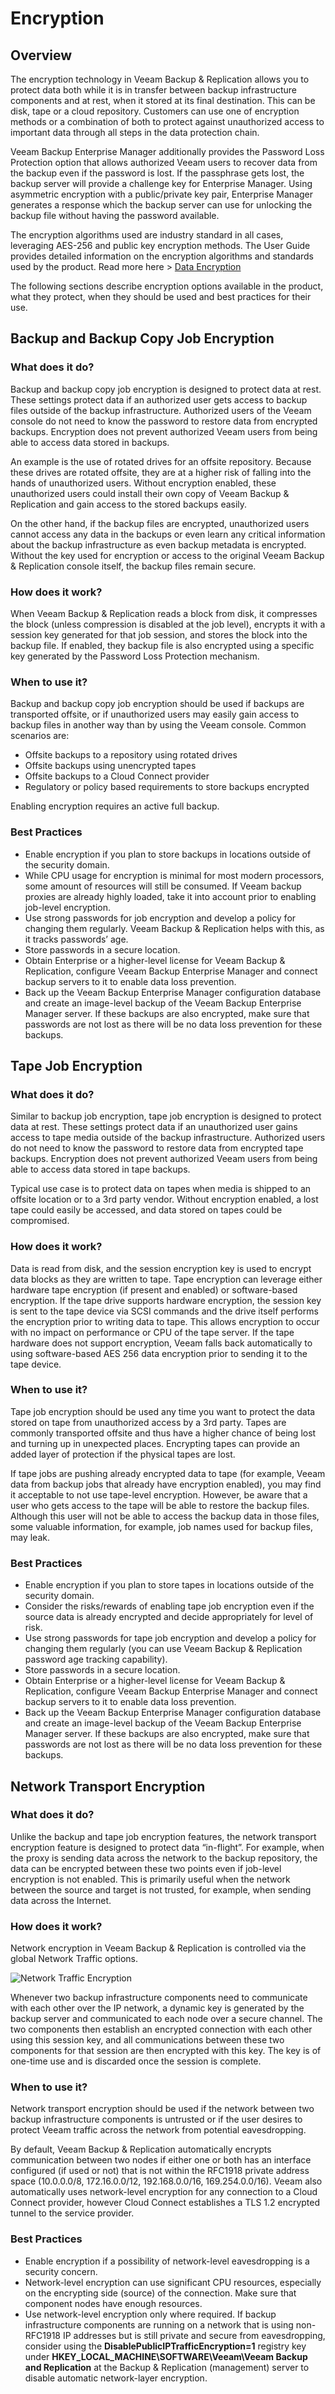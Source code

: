 # Encryption

## Overview

The encryption technology in Veeam Backup & Replication allows you to protect data both while it is in transfer between backup infrastructure components and at rest, when it stored at its final destination. This can be disk, tape or a cloud repository. Customers can use one of encryption methods or a combination of both to protect against unauthorized access to important data through all steps in the data protection chain.

Veeam Backup Enterprise Manager additionally provides the Password Loss
Protection option that allows authorized Veeam users to recover data from the
backup even if the password is lost. If the passphrase gets lost, the backup
server will provide a challenge key for Enterprise Manager. Using asymmetric
encryption with a public/private key pair, Enterprise Manager generates a
response which the backup server can use for unlocking the backup file without
having the password available.

The encryption algorithms used are industry standard in all cases, leveraging
AES-256 and public key encryption methods. The User Guide provides detailed
information on the encryption algorithms and standards used by the product.
Read more here > [Data Encryption](https://helpcenter.veeam.com/backup/vsphere/data_encryption.html)

The following sections describe encryption options available in the product,
what they protect, when they should be used and best practices for their use.

## Backup and Backup Copy Job Encryption

### What does it do?

Backup and backup copy job encryption is designed to protect data at rest. These settings protect data if an authorized user gets access to backup files outside of the backup infrastructure. Authorized users of the Veeam console do not need to know the password to restore data from encrypted backups. Encryption does not prevent authorized Veeam users from being able to access data stored in backups.

An example is the use of rotated drives for an offsite repository. Because these drives are rotated offsite, they are at a higher risk of falling into the hands of unauthorized users. Without encryption enabled, these unauthorized users could install their own copy of Veeam Backup & Replication and gain access to the stored backups easily.

On the other hand, if the backup files are encrypted, unauthorized users cannot access any data in the backups or even learn any critical information about the backup infrastructure as even backup metadata is encrypted. Without the key used for encryption or access to the original Veeam Backup & Replication console itself, the backup files remain secure.

### How does it work?

When Veeam Backup & Replication reads a block from disk, it compresses the
block (unless compression is disabled at the job level), encrypts it with a
session key generated for that job session, and stores the block into the
backup file. If enabled, they backup file is also encrypted using a specific
key generated by the Password Loss Protection mechanism.

### When to use it?

Backup and backup copy job encryption should be used if backups are transported offsite, or if unauthorized users may easily gain access to backup files in another way than by using the Veeam console. Common scenarios are:

-   Offsite backups to a repository using rotated drives
-   Offsite backups using unencrypted tapes
-   Offsite backups to a Cloud Connect provider
-   Regulatory or policy based requirements to store backups encrypted

Enabling encryption requires an active full backup.

### Best Practices

-   Enable encryption if you plan to store backups in locations outside of the security domain.
-   While CPU usage for encryption is minimal for most modern processors, some amount of resources will still be consumed. If Veeam backup proxies are already highly loaded, take it into account prior to enabling job-level encryption.
-   Use strong passwords for job encryption and develop a policy for changing them regularly. Veeam Backup & Replication helps with this, as it tracks passwords’ age.
-   Store passwords in a secure location.
-   Obtain Enterprise or a higher-level license for Veeam Backup & Replication, configure Veeam Backup Enterprise Manager and connect backup servers to it to enable data loss prevention.
-   Back up the Veeam Backup Enterprise Manager configuration database and create an image-level backup of the Veeam Backup Enterprise Manager server. If these backups are also encrypted, make sure that passwords are not lost as there will be no data loss prevention for these backups.

## Tape Job Encryption

### What does it do?

Similar to backup job encryption, tape job encryption is designed to protect data at rest. These settings protect data if an unauthorized user gains access to tape media outside of the backup infrastructure. Authorized users do not need to know the password to restore data from encrypted tape backups. Encryption does not prevent authorized Veeam
users from being able to access data stored in tape backups.

Typical use case is to protect data on tapes when media is shipped to an offsite location or to a 3rd party vendor. Without encryption enabled, a lost tape could easily be accessed, and data stored on tapes could be compromised.

### How does it work?

Data is read from disk, and the session encryption key is used to encrypt data blocks as they are written to tape. Tape encryption can leverage either hardware tape encryption (if present and enabled) or software-based encryption. If the tape drive supports hardware encryption, the session key is sent to the tape device via SCSI commands and the drive itself performs the encryption prior to writing data to tape. This allows encryption to occur with no impact on performance or CPU of the tape server. If the tape hardware does not support encryption, Veeam falls back automatically to using software-based AES 256 data encryption prior to sending it to the tape device.

### When to use it?

Tape job encryption should be used any time you want to protect the data stored on tape from unauthorized access by a 3rd party. Tapes are commonly transported offsite and thus have a higher chance of being lost and turning up in unexpected places. Encrypting tapes can provide an added layer of protection if the physical tapes are lost.

If tape jobs are pushing already encrypted data to tape (for example, Veeam data from backup jobs that already have encryption enabled), you may find it acceptable to not use tape-level encryption. However, be aware that a user who gets access to the tape will be able to restore the backup files. Although this user will not be able to access the backup data in those files, some valuable information, for example, job names used for backup files, may leak.

### Best Practices

-   Enable encryption if you plan to store tapes in locations outside of the security domain.
-   Consider the risks/rewards of enabling tape job encryption even if the source data is already encrypted and decide appropriately for level of risk.
-   Use strong passwords for tape job encryption and develop a policy for changing them regularly (you can use Veeam Backup & Replication password age tracking capability).
-   Store passwords in a secure location.
-   Obtain Enterprise or a higher-level license for Veeam Backup & Replication, configure Veeam Backup Enterprise Manager and connect backup servers to it to enable data loss prevention.
-   Back up the Veeam Backup Enterprise Manager configuration database and create an image-level backup of the Veeam Backup Enterprise Manager server. If these backups are also encrypted, make sure that passwords are not lost as there will be no data loss prevention for these backups.

## Network Transport Encryption

### What does it do?

Unlike the backup and tape job encryption features, the network transport encryption feature is designed to protect data “in-flight”. For example, when the proxy is sending data across the network to the backup repository, the data can be encrypted between these two points even if job-level encryption is not enabled. This is primarily useful when the network between the source and target is not trusted, for example, when sending data across the Internet.

### How does it work?

Network encryption in Veeam Backup & Replication is controlled via the global Network Traffic options.

![Network Traffic Encryption](./encryption_1.png)

Whenever two backup infrastructure components need to communicate with each other over the IP network, a dynamic key is generated by the backup server and communicated to each node over a secure channel. The two components then establish an encrypted connection with each other using this session key, and all communications between these two components for that session are then encrypted with this key. The key is of one-time use and is discarded once the session is complete.

### When to use it?

Network transport encryption should be used if the network between two backup infrastructure components is untrusted or if the user desires to protect Veeam traffic across the network from potential eavesdropping.

By default, Veeam Backup & Replication automatically encrypts communication between two nodes if either one or both has an interface configured (if used or not) that is not within the RFC1918 private address space (10.0.0.0/8, 172.16.0.0/12, 192.168.0.0/16, 169.254.0.0/16). Veeam also automatically uses network-level encryption for any connection to a Cloud Connect provider, however Cloud Connect
establishes a TLS 1.2 encrypted tunnel to the service provider.

### Best Practices

-   Enable encryption if a possibility of network-level eavesdropping is a security concern.
-   Network-level encryption can use significant CPU resources, especially on the encrypting side (source) of the connection. Make sure that component nodes have enough resources.
-   Use network-level encryption only where required. If backup infrastructure components are running on a network that is using non-RFC1918 IP addresses but is still private and secure from eavesdropping, consider using the **DisablePublicIPTrafficEncryption=1** registry key under **HKEY\_LOCAL\_MACHINE\\SOFTWARE\\Veeam\\Veeam Backup and     Replication** at the Backup & Replication (management) server to disable automatic network-layer encryption.
